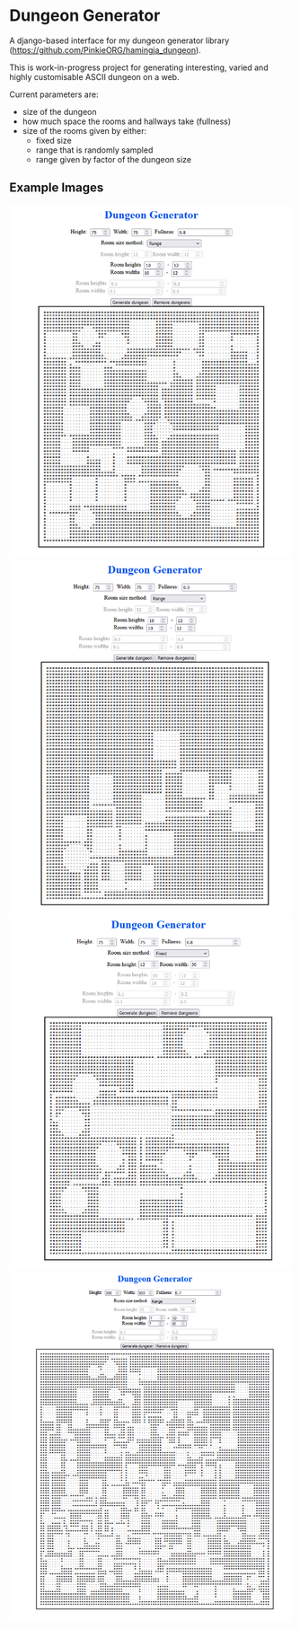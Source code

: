 # Dungeon Generator
A django-based interface for my dungeon generator library (https://github.com/PinkieORG/hamingja_dungeon).

This is work-in-progress project for generating interesting, varied and highly customisable ASCII dungeon on a web.

Current parameters are: 
- size of the dungeon
- how much space the rooms and hallways take (fullness)
- size of the rooms given by either:
  - fixed size
  - range that is randomly sampled
  - range given by factor of the dungeon size

## Example Images

![simple](images/simple.png)
![small](images/small.png)
![wide](images/wide.png)
![maze](images/maze.png)
